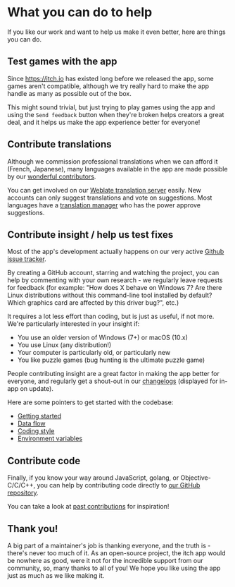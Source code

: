 
# What you can do to help

If you like our work and want to help us make it even better, here are
things you can do.

## Test games with the app

Since <https://itch.io> has existed long before we released the app, some games
aren't compatible, although we try really hard to make the app handle as many
as possible out of the box.

This might sound trivial, but just trying to play games using the app and using
the `Send feedback` button when they're broken helps creators a great deal, and it
helps us make the app experience better for everyone!

## Contribute translations

Although we commission professional translations when we can afford it (French, Japanese),
many languages available in the app are made possible by our [wonderful contributors](https://github.com/itchio/itch/graphs/contributors).

You can get involved on our [Weblate translation server](https://weblate.itch.ovh/engage/itch/)
easily. New accounts can only suggest translations and vote on suggestions. Most
languages have a [translation manager][tr-managers] who has the power approve suggestions.

[tr-managers]: https://github.com/itchio/itch/issues/696

## Contribute insight / help us test fixes

Most of the app's development actually happens on our very active [Github issue tracker](https://github.com/itchio/itch/issues).

By creating a GitHub account, starring and watching the project, you can help by
commenting with your own research - we regularly leave requests for feedback
(for example: "How does X behave on Windows 7? Are there Linux distributions without
this command-line tool installed by default? Which graphics card are affected by
this driver bug?", etc.)

It requires a lot less effort than coding, but is just as useful, if not more.
We're particularly interested in your insight if:

  * You use an older version of Windows (7+) or macOS (10.x)
  * You use Linux (any distribution!)
  * Your computer is particularly old, or particularly new
  * You like puzzle games (bug hunting is the ultimate puzzle game)

People contributing insight are a great factor in making the app better for
everyone, and regularly get a shout-out in our [changelogs](http://github.com/itchio/itch/releases) (displayed for
in-app on update).

Here are some pointers to get started with the codebase:

  * [Getting started](hacking/getting-started.md)
  * [Data flow](hacking/data-flow.md)
  * [Coding style](hacking/coding-style.md)
  * [Environment variables](hacking/environment-variables.md)

## Contribute code

Finally, if you know your way around JavaScript, golang, or Objective-C/C/C++,
you can help by contributing code directly to [our GitHub repository](https://github.com/itchio/itch).

You can take a look at [past contributions](https://github.com/itchio/itch/pulls?q=is%3Apr+is%3Aclosed) for inspiration!

## Thank you!

A big part of a maintainer's job is thanking everyone, and the truth is - there's
never too much of it. As an open-source project, the itch app would be nowhere as
good, were it not for the incredible support from our community, so, many thanks
to all of you! We hope you like using the app just as much as we like making it.
